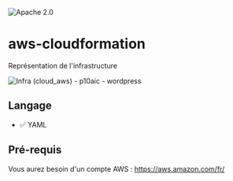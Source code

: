 ![Apache 2.0](https://img.shields.io/badge/apache-2.0-orange)


# aws-cloudformation

Représentation de l'infrastructure

![Infra (cloud_aws) - p10aic - wordpress](https://user-images.githubusercontent.com/46109209/125218939-80a12580-e2b3-11eb-9156-36740de4ee7b.png)


## Langage

 - :white_check_mark: YAML


## Pré-requis
Vous aurez besoin d'un compte AWS : https://aws.amazon.com/fr/
